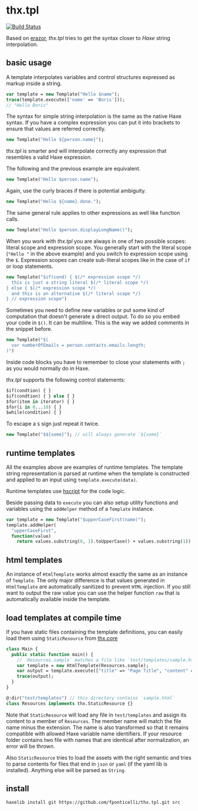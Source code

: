 # thx.tpl

[![Build Status](https://travis-ci.org/fponticelli/thx.tpl.svg)](https://travis-ci.org/fponticelli/thx.tpl)

Based on [erazor](https://github.com/ciscoheat/erazor), *thx.tpl* tries to get the syntax closer to *Haxe* string interpolation.

## basic usage

A template interpolates variables and control structures expressed as markup inside a string.

```haxe
var template = new Template("Hello $name");
trace(template.execute(['name' => 'Boris']));
// "Hello Boris"
```

The syntax for simple string interpolation is the same as the native Haxe syntax. If you have a complex expression you can put it into brackets to ensure that values are referred correctly.

```haxe
new Template("Hello ${person.name}");
```

*thx.tpl* is smarter and will interpolate correctly any expression that resembles a valid Haxe expression.

The following and the previous example are equivalent.

```haxe
new Template("Hello $person.name");
```

Again, use the curly braces if there is potential ambiguity.

```haxe
new Template("Hello ${name}.done.");
```

The same general rule applies to other expressions as well like function calls.

```haxe
new Template("Hello $person.displayLongName()");
```

When you work with *thx.tpl* you are always in one of two possible scopes: literal scope and expression scope. You generally start with the literal scope (``"Hello "`` in the above example) and you switch to expression scope using the `$`. Expression scopes can create sub-literal scopes like in the case of `if` or loop statements.

```haxe
new Template("$if(cond) { $(/* expression scope */)
  this is just a string literal $(/* literal scope */)
} else { $(/* expression scope */)
  and this is an alternative $(/* literal scope */)
} // expression scope")
```

Sometimes you need to define new variables or put some kind of computation that doesn't generate a direct output. To do so you embed your code in `$()`. It can be multiline.
This is the way we added comments in the snippet before.

```haxe
new Template("$(
  var numberOfEmails = person.contacts.emails.length;
)")
```

Inside code blocks you have to remember to close your statements with `;` as you would normally do in Haxe.

*thx.tpl* supports the following control statements:

```haxe
$if(condtion) { }
$if(condtion) { } else { }
$for(item in iterator) { }
$for(i in 0...10) { }
$while(condition) { }
```

To escape a `$` sign just repeat it twice.

```haxe
new Template("$${some}"); // will always generate `${some}`
```

## runtime templates

All the examples above are examples of runtime templates. The template string representation is parsed at runtime when the template is constructed and applied to an input using `template.execute(data)`.

Runtime templates use [hscript](https://github.com/HaxeFoundation/hscript) for the code logic.

Beside passing data to `execute` you can also setup utility functions and variables using the `addHelper` method of a `Template` instance.

```haxe
var template = new Template("$upperCaseFirst(name)");
template.addHelper(
  "upperCaseFirst",
  function(value)
    return values.substring(0, 1).toUpperCase() + values.substring(1))
```

## html templates

An instance of `HtmlTemplate` works almost exactly the same as an instance of `Template`. The only major difference is that values generated in `HtmlTemplate` are automatically sanitized to prevent `HTML` injection. If you still want to output the raw value you can use the helper function `raw` that is automatically available inside the template.

## load templates at compile time

If you have static files containing the template definitions, you can easily load them using `StaticResource` from [thx.core](https://github.com/fponticelli/thx.core)

```haxe
class Main {
  public static function main() {
    // `Resources.sample` matches a file like `test/templates/sample.html`
    var template = new HtmlTemplate(Resources.sample);
    var output = template.execute(["title" => "Page Title", "content" => "Page Content"]);
    trace(output);
  }
}

@:dir("test/templates") // this directory contains `sample.html`
class Resources implements thx.StaticResource {}
```

Note that `StaticResource` will load any file in `test/templates` and assign its content to a member of `Resources`. The member name will match the file name minus the extension. The name is also transformed so that it remains compatible with allowed Haxe variable name identifiers. If your resource folder contains two file with names that are identical after normalization, an error will be thrown.

Also `StaticResource` tries to load the assets with the right semantic and tries to parse contents for files that end in `json` or `yaml` (if the yaml lib is installed). Anything else will be parsed as `String`.

## install

```sh
haxelib install git https://github.com/fponticelli/thx.tpl.git src
```
